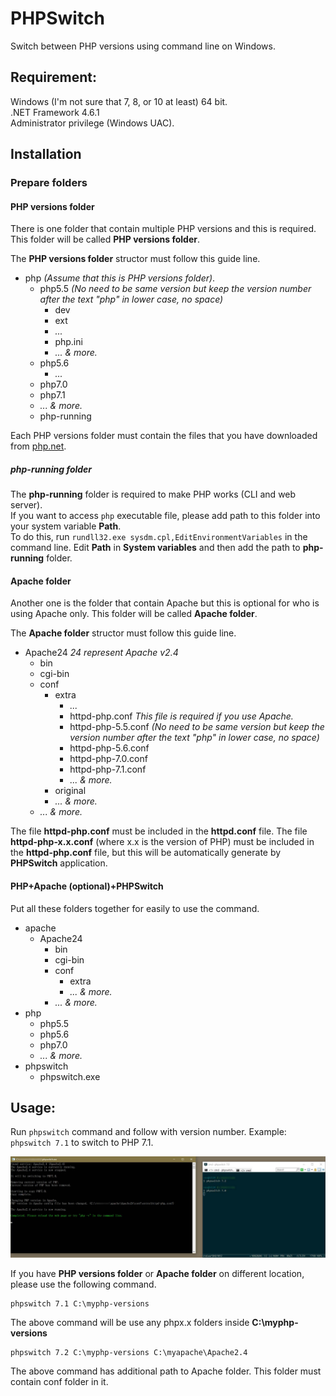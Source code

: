 ﻿# PHPSwitch

Switch between PHP versions using command line on Windows.

## Requirement:
Windows (I'm not sure that 7, 8, or 10 at least) 64 bit.<br>
.NET Framework 4.6.1<br>
Administrator privilege (Windows UAC).

## Installation

### Prepare folders
#### PHP versions folder
There is one folder that contain multiple PHP versions and this is required. This folder will be called **PHP versions folder**.

The **PHP versions folder** structor must follow this guide line.

* php *(Assume that this is PHP versions folder)*.
	* php5.5 *(No need to be same version but keep the version number after the text "php" in lower case, no space)*
		* dev
		* ext
		* *...*
		* php.ini
		* *... & more.*
     * php5.6
     	* *...*
     * php7.0
     * php7.1
     * *... & more.*
	 * php-running

Each PHP versions folder must contain the files that you have downloaded from [php.net](https://php.net).

##### php-running folder
The **php-running** folder is required to make PHP works (CLI and web server).<br>
If you want to access `php` executable file, please add path to this folder into your system variable **Path**.<br>
To do this, run `rundll32.exe sysdm.cpl,EditEnvironmentVariables` in the command line. Edit **Path** in **System variables** and then add the path to **php-running** folder.

#### Apache folder
Another one is the folder that contain Apache but this is optional for who is using Apache only. This folder will be called **Apache folder**.

The **Apache folder** structor must follow this guide line.

* Apache24 *24 represent Apache v2.4*
	* bin
	* cgi-bin
	* conf
		* extra
			* *...*
			* httpd-php.conf *This file is required if you use Apache.*
			* httpd-php-5.5.conf *(No need to be same version but keep the version number after the text "php" in lower case, no space)*
			* httpd-php-5.6.conf
			* httpd-php-7.0.conf
			* httpd-php-7.1.conf
			* *... & more.*
		* original
		* *... & more.*
	* *... & more.*

The file **httpd-php.conf** must be included in the **httpd.conf** file. The file **httpd-php-x.x.conf** (where x.x is the version of PHP) must be included in the **httpd-php.conf** file, but this will be automatically generate by **PHPSwitch** application.

#### PHP+Apache (optional)+PHPSwitch
Put all these folders together for easily to use the command.

* apache
	* Apache24
		* bin
		* cgi-bin
		* conf
			* extra
			* *... & more.*
        * *... & more.*
* php
	* php5.5
	* php5.6
	* php7.0
	* *... & more.*
* phpswitch
	* phpswitch.exe

## Usage:
Run `phpswitch` command and follow with version number. Example: `phpswitch 7.1` to switch to PHP 7.1.

![PHPSwitch Screenshot](.web-assets/phpswitch0.1-screenshot-01.jpg)

If you have **PHP versions folder** or **Apache folder** on different location, please use the following command.

```
phpswitch 7.1 C:\myphp-versions
```
The above command will be use any phpx.x folders inside **C:\myphp-versions**

```
phpswitch 7.2 C:\myphp-versions C:\myapache\Apache2.4
```
The above command has additional path to Apache folder. This folder must contain conf folder in it.